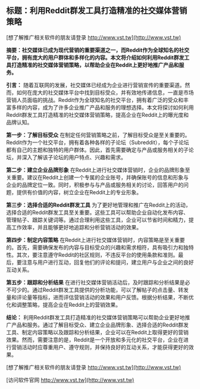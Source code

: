 ## **标题：利用Reddit群发工具打造精准的社交媒体营销策略**

[想了解推广相关软件的朋友请登录 http://www.vst.tw](http://www.vst.tw)

**摘要：社交媒体已成为现代营销的重要渠道之一，而Reddit作为全球知名的社交平台，拥有庞大的用户群体和多样化的内容。本文将介绍如何利用Reddit群发工具打造精准的社交媒体营销策略，以帮助企业在Reddit上更好地推广产品和服务。**

**引言：**
随着互联网的发展，社交媒体已经成为企业进行营销宣传的重要渠道。然而，如何在庞大的社交媒体平台中找到目标受众，并有效地传递信息，一直是市场营销人员面临的挑战。Reddit作为全球知名的社交平台，拥有着广泛的受众和丰富多样的内容，成为了许多企业推广产品和服务的理想选择。本文将探讨如何利用Reddit群发工具打造精准的社交媒体营销策略，提高企业在Reddit上的曝光度和品牌认知。

**第一步：了解目标受众**
在制定任何营销策略之前，了解目标受众是至关重要的。Reddit作为一个社交平台，拥有着各种各样的子论坛（Subreddit），每个子论坛都有自己的主题和独特的用户群体。因此，首先需要确定与产品或服务相关的子论坛，并深入了解该子论坛的用户特点、兴趣和需求。

**第二步：建立企业品牌形象**
在Reddit上进行社交媒体营销时，企业的品牌形象至关重要。建议在Reddit上创建一个专属的企业账号，并确保账号的信息和形象与企业的品牌定位一致。同时，积极参与与产品或服务相关的讨论，回答用户的问题，提供有价值的内容，树立企业在Reddit上的专业形象。

**第三步：选择合适的Reddit群发工具**
为了更好地管理和推广在Reddit上的活动，选择合适的Reddit群发工具至关重要。这些工具可以帮助企业自动化发布内容、管理帖子、跟踪关键词等。通过合理利用这些工具，企业可以节省时间和精力，提高工作效率，并且能够更好地追踪和分析营销活动的效果。

**第四步：制定内容策略**
在Reddit上进行社交媒体营销时，内容策略是至关重要的。首先，需要确保发布的内容与目标受众的兴趣和需求相符，具有吸引力和独特性。其次，要注意遵守Reddit的社区规则，不违反平台的使用条款和准则。最后，要注意与用户进行互动，回复他们的评论和提问，建立用户与企业之间的良好互动关系。

**第五步：跟踪和分析结果**
在进行社交媒体营销活动后，及时跟踪和分析结果是必不可少的。通过Reddit群发工具提供的分析功能，可以了解帖子的点击量、转发量和评论量等指标，进而评估营销活动的效果和用户反馈。根据分析结果，不断优化和调整策略，提高企业在Reddit上的营销效果。

**结论：**
利用Reddit群发工具打造精准的社交媒体营销策略可以帮助企业更好地推广产品和服务。通过了解目标受众、建立企业品牌形象、选择合适的Reddit群发工具、制定内容策略以及跟踪和分析结果，企业可以在Reddit上取得更好的营销效果。然而，需要注意的是，Reddit是一个开放和多元化的社交平台，企业在进行营销活动时应尊重用户、遵守规则，并保持良好的互动关系，才能获得更好的效果。

[想了解推广相关软件的朋友请登录 http://www.vst.tw](http://www.vst.tw)


[访问软件官网 http://www.vst.tw](http://www.vst.tw)

